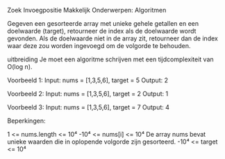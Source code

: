 Zoek Invoegpositie
Makkelijk
Onderwerpen: Algoritmen

Gegeven een gesorteerde array met unieke gehele getallen en een doelwaarde (target), retourneer de index als de doelwaarde wordt gevonden. Als de doelwaarde niet in de array zit, retourneer dan de index waar deze zou worden ingevoegd om de volgorde te behouden.

uitbreiding
Je moet een algoritme schrijven met een tijdcomplexiteit van O(log n).

Voorbeeld 1:
Input: nums = [1,3,5,6], target = 5
Output: 2

Voorbeeld 2:
Input: nums = [1,3,5,6], target = 2
Output: 1

Voorbeeld 3:
Input: nums = [1,3,5,6], target = 7
Output: 4

Beperkingen:

1 <= nums.length <= 10⁴
-10⁴ <= nums[i] <= 10⁴
De array nums bevat unieke waarden die in oplopende volgorde zijn gesorteerd.
-10⁴ <= target <= 10⁴
